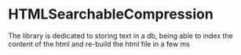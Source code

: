 # HTMLSearchableCompression

The library is dedicated to storing text in a db, being able to index the content of the html and re-build the html file in a few ms
